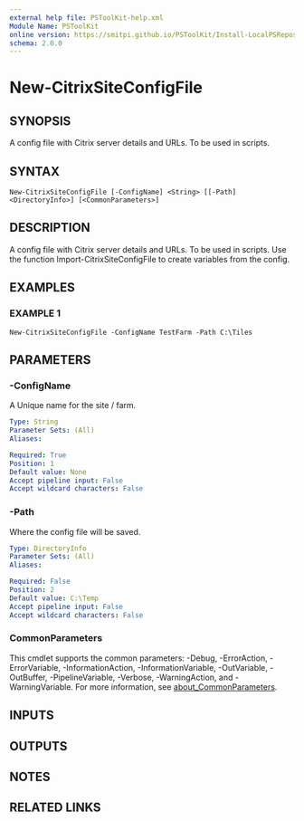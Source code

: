 ```yaml
---
external help file: PSToolKit-help.xml
Module Name: PSToolKit
online version: https://smitpi.github.io/PSToolKit/Install-LocalPSRepository
schema: 2.0.0
---
```


# New-CitrixSiteConfigFile

## SYNOPSIS
A config file with Citrix server details and URLs.
To be used in scripts.

## SYNTAX

```
New-CitrixSiteConfigFile [-ConfigName] <String> [[-Path] <DirectoryInfo>] [<CommonParameters>]
```

## DESCRIPTION
A config file with Citrix server details and URLs.
To be used in scripts.
Use the function Import-CitrixSiteConfigFile to create variables from the config.

## EXAMPLES

### EXAMPLE 1
```
New-CitrixSiteConfigFile -ConfigName TestFarm -Path C:\Tiles
```

## PARAMETERS

### -ConfigName
A Unique name for the site / farm.

```yaml
Type: String
Parameter Sets: (All)
Aliases:

Required: True
Position: 1
Default value: None
Accept pipeline input: False
Accept wildcard characters: False
```

### -Path
Where the config file will be saved.

```yaml
Type: DirectoryInfo
Parameter Sets: (All)
Aliases:

Required: False
Position: 2
Default value: C:\Temp
Accept pipeline input: False
Accept wildcard characters: False
```

### CommonParameters
This cmdlet supports the common parameters: -Debug, -ErrorAction, -ErrorVariable, -InformationAction, -InformationVariable, -OutVariable, -OutBuffer, -PipelineVariable, -Verbose, -WarningAction, and -WarningVariable. For more information, see [about_CommonParameters](http://go.microsoft.com/fwlink/?LinkID=113216).

## INPUTS

## OUTPUTS

## NOTES

## RELATED LINKS

